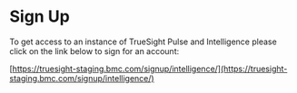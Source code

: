 Sign Up
=======

To get access to an instance of TrueSight Pulse and Intelligence please click on the link below to sign for an account:

[https://truesight-staging.bmc.com/signup/intelligence/](https://truesight-staging.bmc.com/signup/intelligence/)



